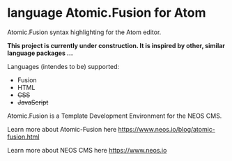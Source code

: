 # language Atomic.Fusion for Atom

Atomic.Fusion syntax highlighting for the Atom editor.

**This project is currently under construction. It is inspired by other, similar language packages …**

Languages (intendes to be) supported:
* Fusion
* HTML
* ~~CSS~~
* ~~JavaScript~~

Atomic.Fusion is a Template Development Environment for the NEOS CMS.

Learn more about Atomic-Fusion here https://www.neos.io/blog/atomic-fusion.html

Learn more about NEOS CMS here https://www.neos.io
